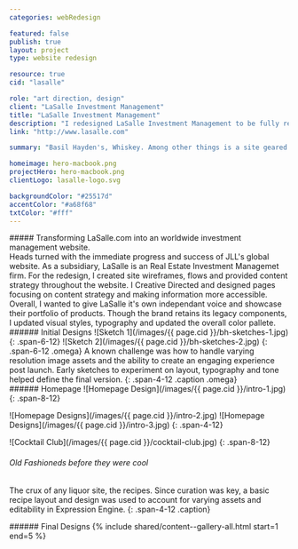 ```yaml
---
categories: webRedesign

featured: false
publish: true
layout: project
type: website redesign

resource: true
cid: "lasalle"

role: "art direction, design"
client: "LaSalle Investment Management"
title: "LaSalle Investment Management"
description: "I redesigned LaSalle Investment Management to be fully responsive, more accessible and elevated the brand to a higher level. "
link: "http://www.lasalle.com"

summary: "Basil Hayden's, Whiskey. Among other things is a site geared toward the true whiskey afficianado. The site combines blog like content, recipes and features upcoming BH events. "

homeimage: hero-macbook.png
projectHero: hero-macbook.png
clientLogo: lasalle-logo.svg

backgroundColor: "#25517d" 
accentColor: "#a68f68"
txtColor: "#fff"
---
```

<section class="overview">
##### Transforming LaSalle.com into an worldwide investment management website.
<article>
Heads turned with the immediate progress and success of JLL's global website. As a subsidiary, LaSalle is an Real Estate Investment Managemet firm. For the redesign, I created site wireframes, flows and provided content strategy throughout the website. I Creative Directed and designed pages focusing on content strategy and making information more accessible. Overall, I wanted to give LaSalle it's own independant voice and showcase their portfolio of products. Though the brand retains its legacy components, I updated visual styles, typography and updated the overall color pallete.
</article>
</section>

<section>
###### Initial Designs
![Sketch 1](/images/{{ page.cid }}/bh-sketches-1.jpg) 
{: .span-6-12}
![Sketch 2](/images/{{ page.cid }}/bh-sketches-2.jpg) 
{: .span-6-12 .omega}
A known challenge was how to handle varying resolution image assets and the ability to create an engaging experience post launch. Early sketches to experiment on layout, typography and tone helped define the final version.
{: .span-4-12 .caption .omega}
</section>

<section>
###### Homepage
![Homepage Design](/images/{{ page.cid }}/intro-1.jpg) 
{: .span-8-12}

![Homepage Designs](/images/{{ page.cid }}/intro-2.jpg)
![Homepage Designs](/images/{{ page.cid }}/intro-3.jpg)
{: .span-4-12}
</section>

<section>
![Cocktail Club](/images/{{ page.cid }}/cocktail-club.jpg)
{: .span-8-12} 

###### Old Fashioneds before they were cool
The crux of any liquor site, the recipes. Since curation was key, a basic recipe layout and design was used to account for varying assets and editability in Expression Engine.
{: .span-4-12 .caption}
</section>
<section class="content--images-six gallery">
###### Final Designs
{% include shared/content--gallery-all.html start=1 end=5 %}
</section>